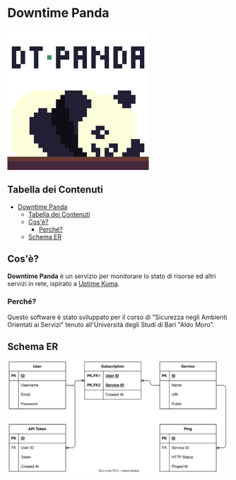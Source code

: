 # Downtime Panda

![Downtime Panda Logo](./assets/downtime-panda.png)

## Tabella dei Contenuti

- [Downtime Panda](#downtime-panda)
  - [Tabella dei Contenuti](#tabella-dei-contenuti)
  - [Cos'è?](#cosè)
    - [Perché?](#perché)
  - [Schema ER](#schema-er)

## Cos'è?

**Downtime Panda** è un servizio per monitorare lo stato di risorse ed altri servizi in rete, ispirato a [Uptime Kuma](https://github.com/louislam/uptime-kuma).

### Perché?

Questo software è stato sviluppato per il corso di "Sicurezza negli Ambienti Orientati ai Servizi" tenuto all'Università degli Studi di Bari "Aldo Moro".

## Schema ER

![Entity Relationship Diagram](./assets/er_schema.drawio.svg)
